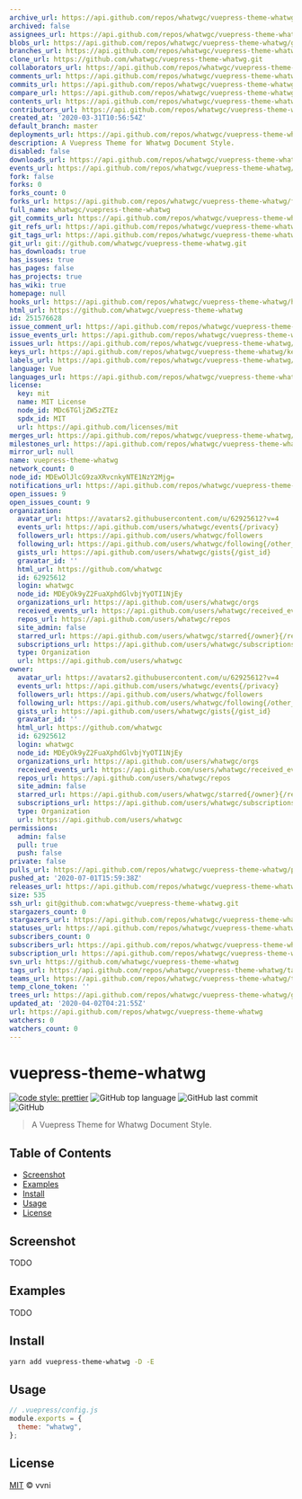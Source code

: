 ```yaml
---
archive_url: https://api.github.com/repos/whatwgc/vuepress-theme-whatwg/{archive_format}{/ref}
archived: false
assignees_url: https://api.github.com/repos/whatwgc/vuepress-theme-whatwg/assignees{/user}
blobs_url: https://api.github.com/repos/whatwgc/vuepress-theme-whatwg/git/blobs{/sha}
branches_url: https://api.github.com/repos/whatwgc/vuepress-theme-whatwg/branches{/branch}
clone_url: https://github.com/whatwgc/vuepress-theme-whatwg.git
collaborators_url: https://api.github.com/repos/whatwgc/vuepress-theme-whatwg/collaborators{/collaborator}
comments_url: https://api.github.com/repos/whatwgc/vuepress-theme-whatwg/comments{/number}
commits_url: https://api.github.com/repos/whatwgc/vuepress-theme-whatwg/commits{/sha}
compare_url: https://api.github.com/repos/whatwgc/vuepress-theme-whatwg/compare/{base}...{head}
contents_url: https://api.github.com/repos/whatwgc/vuepress-theme-whatwg/contents/{+path}
contributors_url: https://api.github.com/repos/whatwgc/vuepress-theme-whatwg/contributors
created_at: '2020-03-31T10:56:54Z'
default_branch: master
deployments_url: https://api.github.com/repos/whatwgc/vuepress-theme-whatwg/deployments
description: A Vuepress Theme for Whatwg Document Style.
disabled: false
downloads_url: https://api.github.com/repos/whatwgc/vuepress-theme-whatwg/downloads
events_url: https://api.github.com/repos/whatwgc/vuepress-theme-whatwg/events
fork: false
forks: 0
forks_count: 0
forks_url: https://api.github.com/repos/whatwgc/vuepress-theme-whatwg/forks
full_name: whatwgc/vuepress-theme-whatwg
git_commits_url: https://api.github.com/repos/whatwgc/vuepress-theme-whatwg/git/commits{/sha}
git_refs_url: https://api.github.com/repos/whatwgc/vuepress-theme-whatwg/git/refs{/sha}
git_tags_url: https://api.github.com/repos/whatwgc/vuepress-theme-whatwg/git/tags{/sha}
git_url: git://github.com/whatwgc/vuepress-theme-whatwg.git
has_downloads: true
has_issues: true
has_pages: false
has_projects: true
has_wiki: true
homepage: null
hooks_url: https://api.github.com/repos/whatwgc/vuepress-theme-whatwg/hooks
html_url: https://github.com/whatwgc/vuepress-theme-whatwg
id: 251576628
issue_comment_url: https://api.github.com/repos/whatwgc/vuepress-theme-whatwg/issues/comments{/number}
issue_events_url: https://api.github.com/repos/whatwgc/vuepress-theme-whatwg/issues/events{/number}
issues_url: https://api.github.com/repos/whatwgc/vuepress-theme-whatwg/issues{/number}
keys_url: https://api.github.com/repos/whatwgc/vuepress-theme-whatwg/keys{/key_id}
labels_url: https://api.github.com/repos/whatwgc/vuepress-theme-whatwg/labels{/name}
language: Vue
languages_url: https://api.github.com/repos/whatwgc/vuepress-theme-whatwg/languages
license:
  key: mit
  name: MIT License
  node_id: MDc6TGljZW5zZTEz
  spdx_id: MIT
  url: https://api.github.com/licenses/mit
merges_url: https://api.github.com/repos/whatwgc/vuepress-theme-whatwg/merges
milestones_url: https://api.github.com/repos/whatwgc/vuepress-theme-whatwg/milestones{/number}
mirror_url: null
name: vuepress-theme-whatwg
network_count: 0
node_id: MDEwOlJlcG9zaXRvcnkyNTE1NzY2Mjg=
notifications_url: https://api.github.com/repos/whatwgc/vuepress-theme-whatwg/notifications{?since,all,participating}
open_issues: 9
open_issues_count: 9
organization:
  avatar_url: https://avatars2.githubusercontent.com/u/62925612?v=4
  events_url: https://api.github.com/users/whatwgc/events{/privacy}
  followers_url: https://api.github.com/users/whatwgc/followers
  following_url: https://api.github.com/users/whatwgc/following{/other_user}
  gists_url: https://api.github.com/users/whatwgc/gists{/gist_id}
  gravatar_id: ''
  html_url: https://github.com/whatwgc
  id: 62925612
  login: whatwgc
  node_id: MDEyOk9yZ2FuaXphdGlvbjYyOTI1NjEy
  organizations_url: https://api.github.com/users/whatwgc/orgs
  received_events_url: https://api.github.com/users/whatwgc/received_events
  repos_url: https://api.github.com/users/whatwgc/repos
  site_admin: false
  starred_url: https://api.github.com/users/whatwgc/starred{/owner}{/repo}
  subscriptions_url: https://api.github.com/users/whatwgc/subscriptions
  type: Organization
  url: https://api.github.com/users/whatwgc
owner:
  avatar_url: https://avatars2.githubusercontent.com/u/62925612?v=4
  events_url: https://api.github.com/users/whatwgc/events{/privacy}
  followers_url: https://api.github.com/users/whatwgc/followers
  following_url: https://api.github.com/users/whatwgc/following{/other_user}
  gists_url: https://api.github.com/users/whatwgc/gists{/gist_id}
  gravatar_id: ''
  html_url: https://github.com/whatwgc
  id: 62925612
  login: whatwgc
  node_id: MDEyOk9yZ2FuaXphdGlvbjYyOTI1NjEy
  organizations_url: https://api.github.com/users/whatwgc/orgs
  received_events_url: https://api.github.com/users/whatwgc/received_events
  repos_url: https://api.github.com/users/whatwgc/repos
  site_admin: false
  starred_url: https://api.github.com/users/whatwgc/starred{/owner}{/repo}
  subscriptions_url: https://api.github.com/users/whatwgc/subscriptions
  type: Organization
  url: https://api.github.com/users/whatwgc
permissions:
  admin: false
  pull: true
  push: false
private: false
pulls_url: https://api.github.com/repos/whatwgc/vuepress-theme-whatwg/pulls{/number}
pushed_at: '2020-07-01T15:59:38Z'
releases_url: https://api.github.com/repos/whatwgc/vuepress-theme-whatwg/releases{/id}
size: 535
ssh_url: git@github.com:whatwgc/vuepress-theme-whatwg.git
stargazers_count: 0
stargazers_url: https://api.github.com/repos/whatwgc/vuepress-theme-whatwg/stargazers
statuses_url: https://api.github.com/repos/whatwgc/vuepress-theme-whatwg/statuses/{sha}
subscribers_count: 0
subscribers_url: https://api.github.com/repos/whatwgc/vuepress-theme-whatwg/subscribers
subscription_url: https://api.github.com/repos/whatwgc/vuepress-theme-whatwg/subscription
svn_url: https://github.com/whatwgc/vuepress-theme-whatwg
tags_url: https://api.github.com/repos/whatwgc/vuepress-theme-whatwg/tags
teams_url: https://api.github.com/repos/whatwgc/vuepress-theme-whatwg/teams
temp_clone_token: ''
trees_url: https://api.github.com/repos/whatwgc/vuepress-theme-whatwg/git/trees{/sha}
updated_at: '2020-04-02T04:21:55Z'
url: https://api.github.com/repos/whatwgc/vuepress-theme-whatwg
watchers: 0
watchers_count: 0
---
```


# vuepress-theme-whatwg

[![code style: prettier](https://img.shields.io/badge/code_style-prettier-ff69b4.svg?style=flat-square)](https://github.com/prettier/prettier) ![GitHub top language](https://img.shields.io/github/languages/top/whatwgc/vuepress-theme-whatwg?style=flat-square) ![GitHub last commit](https://img.shields.io/github/last-commit/whatwgc/vuepress-theme-whatwg?style=flat-square) ![GitHub](https://img.shields.io/github/license/whatwgc/vuepress-theme-whatwg?style=flat-square)

> A Vuepress Theme for Whatwg Document Style.

## Table of Contents

- [Screenshot](#Screenshot)
- [Examples](#Examples)
- [Install](#Install)
- [Usage](#Usage)
- [License](#License)

## Screenshot

TODO

<!-- <img src="https://raw.githubusercontent.com/WHATWGC/vuepress-theme-whatwg/master/screenshots/default.png" alt="" width="500" /> -->

## Examples

TODO

<!-- - [example](https://raw.githubusercontent.com/WHATWGC/vuepress-theme-whatwg/master/examples/README.md) -->

## Install

```bash
yarn add vuepress-theme-whatwg -D -E
```

## Usage

```js
// .vuepress/config.js
module.exports = {
  theme: "whatwg",
};
```

## License

[MIT](https://raw.githubusercontent.com/WHATWGC/vuepress-theme-whatwg/master/LICENSE) © vvni
